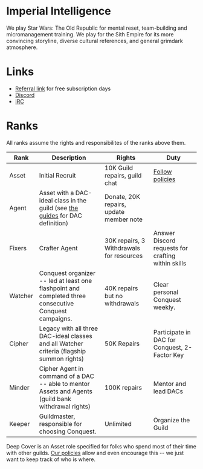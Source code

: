 # Imperial Intelligence

We play Star Wars: The Old Republic for mental reset, team-building and micromanagement training. We play for the Sith Empire for its more convincing storyline, diverse cultural references, and general grimdark atmosphere.

# Links
* [Referral link](http://www.swtor.com/r/W66QK5) for free subscription days
* [Discord](https://discord.gg/VMrmRdV)
* [IRC](ircs://irc.aninix.net:6697/#dromundkaas)


# Ranks
All ranks assume the rights and responsibilites of the ranks above them.

| Rank | Description | Rights | Duty |
|---|---|---|---|
| Asset | Initial Recruit | 10K Guild repairs, guild chat | [Follow policies](./Policies.md) | 
| Agent | Asset with a DAC-ideal class in the guild (see [the guides](./Guides.md) for DAC definition) | Donate, 20K repairs, update member note | |
| Fixers | Crafter Agent | 30K repairs, 3 Withdrawals for resources | Answer Discord requests for crafting within skills |
| Watcher | Conquest organizer -- led at least one flashpoint and completed three consecutive Conquest campaigns. | 40K repairs but no withdrawals | Clear personal Conquest weekly. |
| Cipher | Legacy with all three DAC-ideal classes and all Watcher criteria (flagship summon rights) | 50K Repairs | Participate in DAC for Conquest, 2-Factor Key |
| Minder | Cipher Agent in command of a DAC -- able to mentor Assets and Agents (guild bank withdrawal rights) | 100K repairs | Mentor and lead DACs |
| Keeper | Guildmaster, responsible for choosing Conquest. | Unlimited | Organize the Guild |

Deep Cover is an Asset role specified for folks who spend most of their time with other guilds. [Our policies](./Policies.md) allow and even encourage this -- we just want to keep track of who is where.
